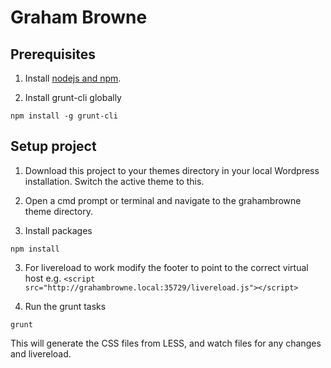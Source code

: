 # Graham Browne

## Prerequisites
1. Install [nodejs and npm](https://nodejs.org/en/download/).

2. Install grunt-cli globally

```
npm install -g grunt-cli
```

## Setup project
1. Download this project to your themes directory in your local Wordpress installation. Switch the active theme to this.

1. Open a cmd prompt or terminal and navigate to the grahambrowne theme directory.

2. Install packages

```
npm install
```

3. For livereload to work modify the footer to point to the correct virtual host e.g. ```<script src="http://grahambrowne.local:35729/livereload.js"></script>```

4. Run the grunt tasks

```
grunt
``` 

This will generate the CSS files from LESS, and watch files for any changes and livereload.
